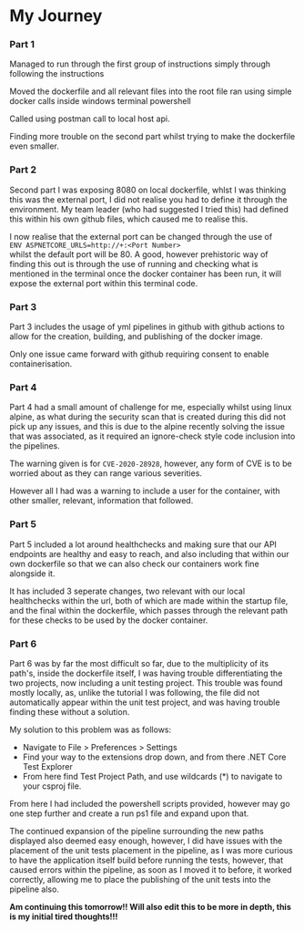 # My Journey

### Part 1
Managed to run through the first group of instructions simply through following the instructions

Moved the dockerfile and all relevant files into the root file
ran using simple docker calls inside windows terminal powershell

Called using postman call to local host api.

Finding more trouble on the second part whilst trying to make the dockerfile even smaller.

### Part 2
Second part I was exposing 8080 on local dockerfile, whlst I was thinking this was the external port, I did not realise you had to define it through the environment.
My team leader (who had suggested I tried this) had defined this within his own github files, which caused me to realise this.

I now realise that the external port can be changed through the use of <br>
```ENV ASPNETCORE_URLS=http://+:<Port Number>``` <br>
whilst the default port will be 80.
A good, however prehistoric way of finding this out is through the use of running and checking what is mentioned in the terminal once the docker 
container has been run, it will expose the external port within this terminal code.

### Part 3
Part 3 includes the usage of yml pipelines in github with github actions to allow for the creation, building, and publishing of the docker image.

Only one issue came forward with github requiring consent to enable containerisation.

### Part 4
Part 4 had a small amount of challenge for me, especially whilst using linux alpine, as what during the security scan that is created during this did not pick up any issues, and this is due to the alpine recently solving the issue that was associated, as it required an ignore-check style code inclusion into the pipelines.

The warning given is for ```CVE-2020-28928```, however, any form of CVE is to be worried about as they can range various severities.

However all I had was a warning to include a user for the container, with other smaller, relevant, information that followed.

### Part 5
Part 5 included a lot around healthchecks and making sure that our API endpoints are healthy and easy to reach, and also including that within our own dockerfile so that we can also check our containers work fine alongside it.

It has included 3 seperate changes, two relevant with our local healthchecks within the url, both of which are made within the startup file, and the final within the dockerfile, which passes through the relevant path for these checks to be used by the docker container.

### Part 6
Part 6 was by far the most difficult so far, due to the multiplicity of its path's, inside the dockerfile itself, I was having trouble differentiating the two projects, now including a unit testing project. This trouble was found mostly locally, as, unlike the tutorial I was following, the file did not automatically appear within the unit test project, and was having trouble finding these without a solution.

My solution to this problem was as follows:
- Navigate to File > Preferences > Settings
- Find your way to the extensions drop down, and from there .NET Core Test Explorer
- From here find Test Project Path, and use wildcards (*) to navigate to your csproj file.

From here I had included the powershell scripts provided, however  may go one step further and create a run ps1 file and expand upon that.

The continued expansion of the pipeline surrounding the new paths displayed also deemed easy enough, however, I did have issues with the placement of the unit tests placement in the pipeline, as I was more curious to have the application itself build before running the tests, however, that caused errors within the pipeline, as soon as I moved it to before, it worked correctly, allowing me to place the publishing of the unit tests into the pipeline also.

**Am continuing this tomorrow!! Will also edit this to be more in depth, this is my initial tired thoughts!!!**